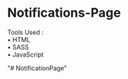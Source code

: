 # Notifications-Page

Tools Used :  
  • HTML  
  • SASS  
  • JavaScript  
  

"# NotificationPage" 

